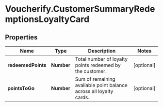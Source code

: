# Voucherify.CustomerSummaryRedemptionsLoyaltyCard

## Properties

Name | Type | Description | Notes
------------ | ------------- | ------------- | -------------
**redeemedPoints** | **Number** | Total number of loyalty points redeemed by the customer. | [optional] 
**pointsToGo** | **Number** | Sum of remaining available point balance across all loyalty cards. | [optional] 


